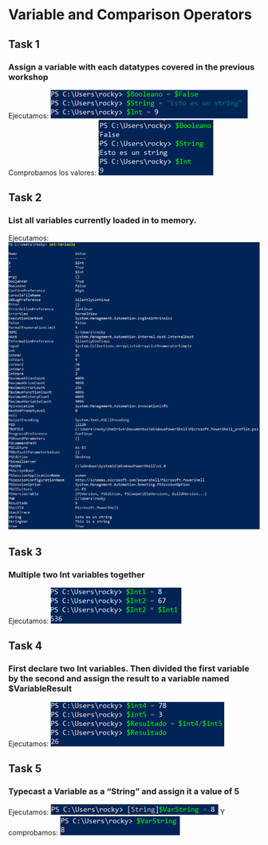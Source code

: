 # Variable and Comparison Operators
## Task 1
### Assign a variable with each datatypes covered in the previous workshop
Ejecutamos:
![](images/image1.png)
Comprobamos los valores:
![](images/image2.png)
## Task 2 
### List all variables currently loaded in to memory.
Ejecutamos:
![](images/image3.png)
## Task 3 
### Multiple two Int variables together
Ejecutamos:
![](images/image4.png)
## Task 4
###  First declare two Int variables. Then divided the first variable by the second and assign the result to a variable named $VariableResult
Ejecutamos:
![](images/image5.png)
## Task 5 
### Typecast a Variable as a “String” and assign it a value of 5
Ejecutamos:
![](images/image6.png)
Y comprobamos:
![](images/image7.png)
